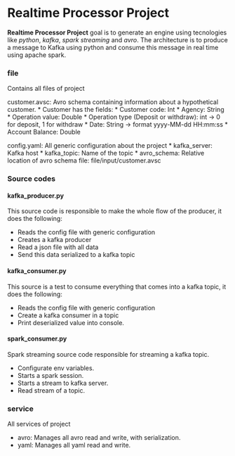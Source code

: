 # Realtime Processor Project
**Realtime Processor Project** goal is to generate an engine using tecnologies like _python_, _kafka_, _spark streaming_ and _avro_. The architecture is to produce a message to Kafka using python and consume this message in real time using apache spark.

### file
Contains all files of project

customer.avsc: Avro schema containing information about a hypothetical customer.
    * Customer has the fields:
        * Customer code: Int 
        * Agency: String
        * Operation value: Double 
        * Operation type (Deposit or withdraw): int -> 0 for deposit, 1 for withdraw
        * Date: String -> format yyyy-MM-dd HH:mm:ss
        * Account Balance: Double

config.yaml: All generic configuration about the project
    * kafka_server: Kafka host
    * kafka_topic: Name of the topic
    * avro_schema: Relative location of avro schema file: file/input/customer.avsc

### Source codes
#### kafka_producer.py
This source code is responsible to make the whole flow of the producer, it does the following:
* Reads the config file with generic configuration
* Creates a kafka producer
* Read a json file with all data
* Send this data serialized to a kafka topic

#### kafka_consumer.py
This source is a test to consume everything that comes into a kafka topic, it does the following:
* Reads the config file with generic configuration
* Create a kafka consumer in a topic
* Print deserialized value into console.

#### spark_consumer.py
Spark streaming source code responsible for streaming a kafka topic.
* Configurate env variables.
* Starts a spark session.
* Starts a stream to kafka server.
* Read stream of a topic.

### service
All services of project
* avro: Manages all avro read and write, with serialization.
* yaml: Manages all yaml read and write.


